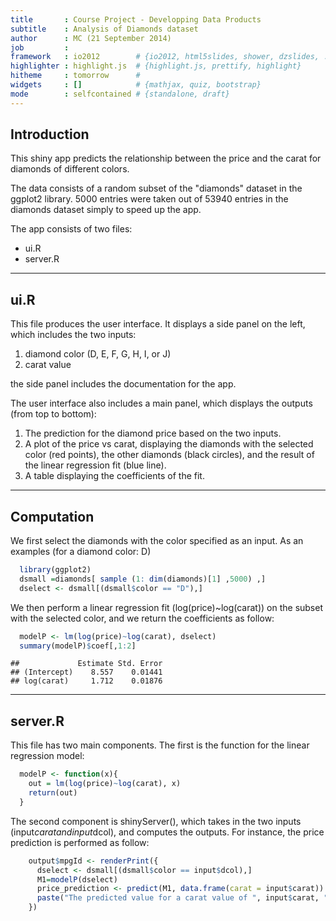 ```yaml
---
title       : Course Project - Developping Data Products  
subtitle    : Analysis of Diamonds dataset
author      : MC (21 September 2014)
job         : 
framework   : io2012        # {io2012, html5slides, shower, dzslides, ...}
highlighter : highlight.js  # {highlight.js, prettify, highlight}
hitheme     : tomorrow      # 
widgets     : []            # {mathjax, quiz, bootstrap}
mode        : selfcontained # {standalone, draft}
---
```


## Introduction

This shiny app predicts the relationship between the price and the carat for diamonds of different colors.

The data consists of a random subset of the "diamonds" dataset in the ggplot2 library. 5000 entries were taken out of 53940 entries in the diamonds dataset simply to speed up the app.

The app consists of two files:
* ui.R
* server.R


---

## ui.R

This file produces the user interface.  It displays a side panel on the left, which includes the two inputs:  

1. diamond color (D, E, F, G, H, I, or J)
2. carat value

the side panel includes the documentation for the app.

The user interface also includes a main panel, which displays the outputs (from top to bottom):

1. The prediction for the diamond price based on the two inputs.
2. A plot of the price vs carat, displaying the diamonds with the selected color (red points), the other diamonds (black circles), and the result of the linear regression fit (blue line).
3. A table displaying the coefficients of the fit.

---

## Computation

We first select the diamonds with the color specified as an input.  As an examples (for a diamond color: D)


```r
  library(ggplot2)
  dsmall =diamonds[ sample (1: dim(diamonds)[1] ,5000) ,]
  dselect <- dsmall[(dsmall$color == "D"),]
```

We then perform a linear regression fit (log(price)~log(carat)) on the subset with the selected color, and we return the coefficients as follow:


```r
  modelP <- lm(log(price)~log(carat), dselect)
  summary(modelP)$coef[,1:2]
```

```
##             Estimate Std. Error
## (Intercept)    8.557    0.01441
## log(carat)     1.712    0.01876
```

---

## server.R

This file has two main components.  The first is the function for the linear regression model:


```r
  modelP <- function(x){
    out = lm(log(price)~log(carat), x)
    return(out)
  }
```

The second component is shinyServer(), which takes in the two inputs (input$carat and input$dcol), and computes the outputs.  For instance, the price prediction is performed as follow:


```r
    output$mpgId <- renderPrint({
      dselect <- dsmall[(dsmall$color == input$dcol),]
      M1=modelP(dselect)
      price_prediction <- predict(M1, data.frame(carat = input$carat))
      paste("The predicted value for a carat value of ", input$carat, " is $", price_prediction)
    })
```
